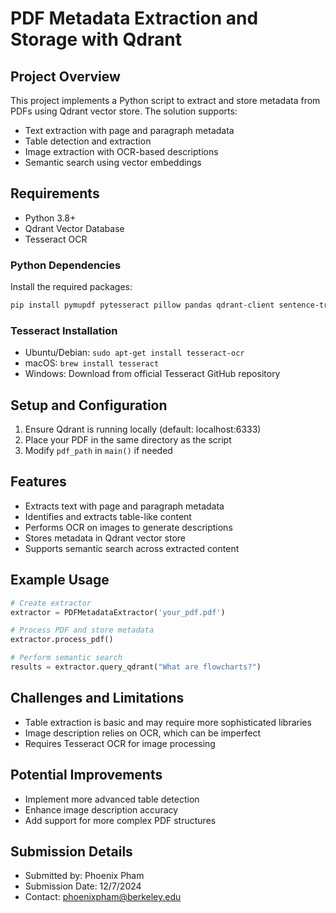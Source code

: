 # PDF Metadata Extraction and Storage with Qdrant

## Project Overview
This project implements a Python script to extract and store metadata from PDFs using Qdrant vector store. The solution supports:
- Text extraction with page and paragraph metadata
- Table detection and extraction
- Image extraction with OCR-based descriptions
- Semantic search using vector embeddings

## Requirements
- Python 3.8+
- Qdrant Vector Database
- Tesseract OCR

### Python Dependencies
Install the required packages:
```bash
pip install pymupdf pytesseract pillow pandas qdrant-client sentence-transformers numpy
```

### Tesseract Installation
- Ubuntu/Debian: `sudo apt-get install tesseract-ocr`
- macOS: `brew install tesseract`
- Windows: Download from official Tesseract GitHub repository

## Setup and Configuration
1. Ensure Qdrant is running locally (default: localhost:6333)
2. Place your PDF in the same directory as the script
3. Modify `pdf_path` in `main()` if needed

## Features
- Extracts text with page and paragraph metadata
- Identifies and extracts table-like content
- Performs OCR on images to generate descriptions
- Stores metadata in Qdrant vector store
- Supports semantic search across extracted content

## Example Usage
```python
# Create extractor
extractor = PDFMetadataExtractor('your_pdf.pdf')

# Process PDF and store metadata
extractor.process_pdf()

# Perform semantic search
results = extractor.query_qdrant("What are flowcharts?")
```

## Challenges and Limitations
- Table extraction is basic and may require more sophisticated libraries
- Image description relies on OCR, which can be imperfect
- Requires Tesseract OCR for image processing

## Potential Improvements
- Implement more advanced table detection
- Enhance image description accuracy
- Add support for more complex PDF structures

## Submission Details
- Submitted by: Phoenix Pham
- Submission Date: 12/7/2024
- Contact: phoenixpham@berkeley.edu
